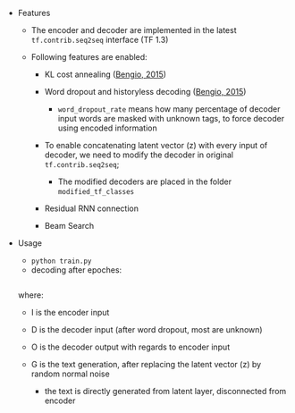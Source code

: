 * Features

   * The encoder and decoder are implemented in the latest ```tf.contrib.seq2seq``` interface (TF 1.3)

   * Following features are enabled:

     * KL cost annealing ([Bengio, 2015](https://arxiv.org/abs/1511.06349))

     * Word dropout and historyless decoding ([Bengio, 2015](https://arxiv.org/abs/1511.06349))
       * ```word_dropout_rate``` means how many percentage of decoder input words are masked with unknown tags, to force decoder using encoded information

     * To enable concatenating latent vector (z) with every input of decoder, we need to modify the decoder in original ```tf.contrib.seq2seq```;
       * The modified decoders are placed in the folder ``` modified_tf_classes ```

     * Residual RNN connection

     * Beam Search

* Usage
   * ``` python train.py ```
   * decoding after  epoches:
       ```

       ```
   where:
   * I is the encoder input

   * D is the decoder input (after word dropout, most are unknown)

   * O is the decoder output with regards to encoder input

   * G is the text generation, after replacing the latent vector (z) by random normal noise
       * the text is directly generated from latent layer, disconnected from encoder

